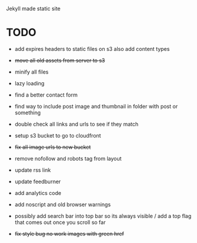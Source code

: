 Jekyll made static site

TODO
====

- add expires headers to static files on s3 also add content types

- <del>move all old assets from server to s3</del>

- minify all files

- lazy loading

- find a better contact form

- find way to include post image and thumbnail in folder with post or something

- double check all links and urls to see if they match

- setup s3 bucket to go to cloudfront

- <del>fix all image urls to new bucket</del>

- remove nofollow and robots tag from layout

- update rss link

- update feedburner

- add analytics code

- add noscript and old browser warnings

- possibly add search bar into top bar so its always visible / add a top flag that comes out once you scroll so far

- <del>fix style bug no work images with green href</del>